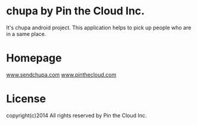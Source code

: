 chupa by Pin the Cloud Inc.
==============
It's chupa android project.
This application helps to pick up people who are in a same place.


Homepage
==============
www.sendchupa.com
www.pinthecloud.com


License
==============
copyright(c)2014
All rights reserved by Pin the Cloud Inc.

